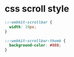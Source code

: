 # css scroll style

```css
::-webkit-scrollbar {
  width: 10px;
}

::-webkit-scrollbar-thumb {
  background-color: #888;
}
```
